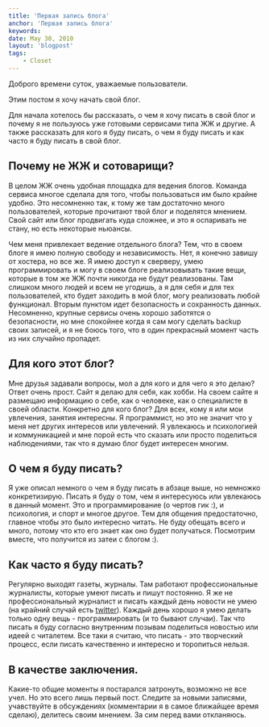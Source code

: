 ```yaml
---
title: 'Первая запись блога'
anchor: 'Первая запись блога'
keywords: 
date: May 30, 2010
layout: 'blogpost'
tags:
    - Closet
---
```


Доброго времени суток, уважаемые пользователи.

Этим постом я хочу начать свой блог.

Для начала хотелось бы рассказать, о чем я хочу писать в свой блог и почему я не пользуюсь уже готовыми сервисами типа ЖЖ и другие. А также рассказать для кого я буду писать, о чем я буду писать и как часто я буду писать в свой блог.

<!-- cut -->

## Почему не ЖЖ и сотоварищи?

В целом ЖЖ очень удобная площадка для ведения блогов. Команда сервиса многое сделала для того, чтобы пользоваться им было крайне удобно. Это несомненно так, к тому же там достаточно много пользователей, которые прочитают твой блог и поделятся мнением. Свой сайт или блог продвигать куда сложнее, и это я оспаривать не стану, но есть некоторые ньюансы.

Чем меня привлекает ведение отдельного блога? Тем, что в своем блоге я имею полную свободу и независимость. Нет, я конечно завишу от хостера, но все же. Я имею доступ к сверверу, умею программировать и могу в своем блоге реализовывать такие вещи, которые в том же ЖЖ почти никогда не будут реализованы. Там слишком много людей и всем не угодишь, а я для себя и для тех пользователей, кто будет заходить в мой блог, могу реализовать любой функционал. Вторым пунктом идет безопасность и сохранность данных. Несомненно, крупные сервисы очень хорошо заботятся о безопасности, но мне спокойнее когда я сам могу сделать backup своих записей, и я не боюсь того, что в один прекрасный момент часть из них случайно пропадет.

## Для кого этот блог?

Мне друзья задавали вопросы, мол а для кого и для чего я это делаю? Ответ очень прост. Сайт я делаю для себя, как хобби. На своем сайте я размещаю информацию о себе, как о человеке, как о специалисте в своей области. Конкретно для кого блог? Для всех, кому я или мои увлечения, занятия интересны. Я программист, но это не значит что у меня нет других интересов или увлечений. Я увлекаюсь и психологией и коммуникацией и мне порой есть что сказать или просто поделиться наблюдениями, так что я думаю блог будет интересен многим.

## О чем я буду писать?

Я уже описал немного о чем я буду писать в абзаце выше, но немножко конкретизирую. Писать я буду о том, чем я интересуюсь или увлекаюсь в данный момент. Это и программирование (о чертов гик :), и психология, и спорт и многое другое. Тем для общения предостаточно, главное чтобы это было интересно читать. Не буду обещать всего и много, потому что кто его знает как оно будет получаться. Посмотрим вместе, что получится из затеи с блогом :).

## Как часто я буду писать?

Регулярно выходят газеты, журналы. Там работают профессиональные журналисты, которые умеют писать и пишут постоянно. Я же не профессиональный журналист и писать каждый день новости не умею (на крайний случай есть [twitter](https://twitter.com/Alroniks)). Каждый день хорошо я умею делать только одну вещь - программировать (и то бывают случаи). Так что писать я буду согласно внутренним позывам поделиться новостью или идеей с читалетем. Все таки я считаю, что писать - это творческий процесс, если писать качественно и интересно и торопиться нельзя.

## В качестве заключения.

Какие-то общие моменты я постарался затронуть, возможно не все учел. Но это всего лишь первый пост. Следите за новыми записями, учавствуйте в обсуждениях (комментарии я в самое ближайщее время сделаю), делитесь своим мнением. За сим перед вами откланяюсь.
